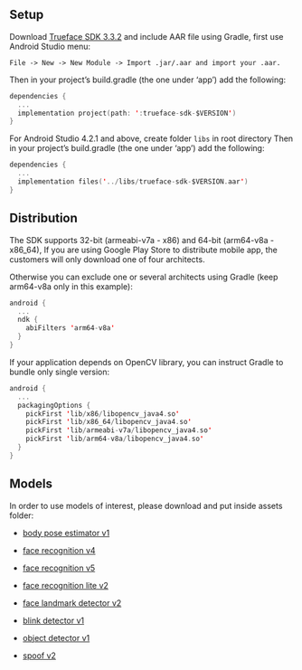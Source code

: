 ## Setup

Download [Trueface SDK 3.3.2](https://github.com/netdur/trueface-libraries-docs/releases/tag/v3.3.2) and include AAR file using Gradle, first use Android Studio menu:

```
File -> New -> New Module -> Import .jar/.aar and import your .aar.
```

Then in your project’s build.gradle (the one under ‘app’) add the following:

```kotlin
dependencies {
  ...
  implementation project(path: ':trueface-sdk-$VERSION')
}
```

For Android Studio 4.2.1 and above, create folder `libs` in root directory Then in your project’s build.gradle (the one under ‘app’) add the following:

```kotlin
dependencies {
  ...
  implementation files('../libs/trueface-sdk-$VERSION.aar')
}
```

## Distribution

The SDK supports 32-bit (armeabi-v7a - x86) and 64-bit (arm64-v8a - x86_64), If you are using Google Play Store to distribute mobile app, the customers will only download one of four architects.

Otherwise you can exclude one or several architects using Gradle (keep arm64-v8a only in this example):

```kotlin
android {
  ...
  ndk {
    abiFilters 'arm64-v8a'
  }
}
```

If your application depends on OpenCV library, you can instruct Gradle to bundle only single version:

```kotlin
android {
  ...
  packagingOptions {
    pickFirst 'lib/x86/libopencv_java4.so'
    pickFirst 'lib/x86_64/libopencv_java4.so'
    pickFirst 'lib/armeabi-v7a/libopencv_java4.so'
    pickFirst 'lib/arm64-v8a/libopencv_java4.so'
  }
}
```

## Models

In order to use models of interest, please download and put inside assets folder:

* [body pose estimator v1](https://storage.googleapis.com/sdk-models/enc/body_pose_estimator/v1/body_pose_estimator_v1.trueface.enc)

* [face recognition v4](https://storage.googleapis.com/sdk-models/enc/face_recognition/cpu/face_recognition_cpu_v4.trueface.enc)

* [face recognition v5](https://storage.googleapis.com/sdk-models/enc/face_recognition/cpu/face_recognition_cpu_v5.trueface.enc)

* [face recognition lite v2](https://storage.googleapis.com/sdk-models/enc/face_recognition/cpu/face_recognition_cpu_lite_v2.trueface.enc)

* [face landmark detector v2](https://storage.googleapis.com/sdk-models/enc/landmark_detection/face_landmark_detector_v2.trueface.enc)

* [blink detector v1](https://storage.googleapis.com/sdk-models/enc/blink/blink_detector_v1.trueface.enc)

* [object detector v1](https://storage.googleapis.com/sdk-models/enc/object_detection/object_detector_v1.trueface.enc)

* [spoof v2](https://storage.googleapis.com/sdk-models/enc/spoof/v5/spoof_v2.trueface.enc)
